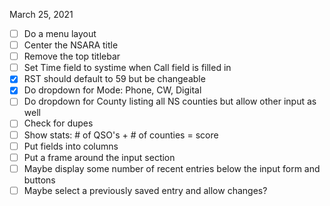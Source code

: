 March 25, 2021
* [ ] Do a menu layout
* [ ] Center the NSARA title
* [ ] Remove the top titlebar
* [ ] Set Time field to systime when Call field is filled in
* [x] RST should default to 59 but be changeable
* [x] Do dropdown for Mode: Phone, CW, Digital
* [ ] Do dropdown for County listing all NS counties but allow other input as well
* [ ] Check for dupes
* [ ] Show stats: # of QSO's + # of counties = score
* [ ] Put fields into columns
* [ ] Put a frame around the input section
* [ ] Maybe display some number of recent entries below the input form and buttons
* [ ] Maybe select a previously saved entry and allow changes?